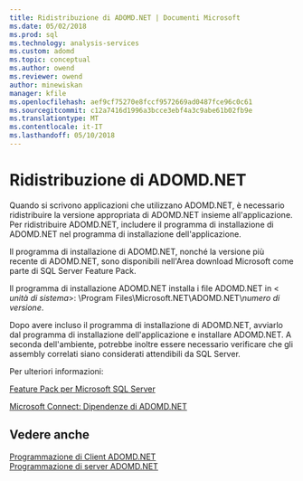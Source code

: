 ```yaml
---
title: Ridistribuzione di ADOMD.NET | Documenti Microsoft
ms.date: 05/02/2018
ms.prod: sql
ms.technology: analysis-services
ms.custom: adomd
ms.topic: conceptual
ms.author: owend
ms.reviewer: owend
author: minewiskan
manager: kfile
ms.openlocfilehash: aef9cf75270e8fccf9572669ad0487fce96c0c61
ms.sourcegitcommit: c12a7416d1996a3bcce3ebf4a3c9abe61b02fb9e
ms.translationtype: MT
ms.contentlocale: it-IT
ms.lasthandoff: 05/10/2018
---
```

# <a name="redistributing-adomdnet"></a>Ridistribuzione di ADOMD.NET
  Quando si scrivono applicazioni che utilizzano ADOMD.NET, è necessario ridistribuire la versione appropriata di ADOMD.NET insieme all'applicazione. Per ridistribuire ADOMD.NET, includere il programma di installazione di ADOMD.NET nel programma di installazione dell'applicazione.  
  
 Il programma di installazione di ADOMD.NET, nonché la versione più recente di ADOMD.NET, sono disponibili nell'Area download Microsoft come parte di SQL Server Feature Pack.  
  
 Il programma di installazione ADOMD.NET installa i file ADOMD.NET in \< *unità di sistema*>: \Program Files\Microsoft.NET\ADOMD.NET\\*numero di versione*.  
  
 Dopo avere incluso il programma di installazione di ADOMD.NET, avviarlo dal programma di installazione dell'applicazione e installare ADOMD.NET. A seconda dell'ambiente, potrebbe inoltre essere necessario verificare che gli assembly correlati siano considerati attendibili da SQL Server.  
  
 Per ulteriori informazioni:  
  
 [Feature Pack per Microsoft SQL Server](http://go.microsoft.com/fwlink/?LinkId=389949)  
  
 [Microsoft Connect: Dipendenze di ADOMD.NET](http://go.microsoft.com/fwlink/?LinkId=389950)  
  
## <a name="see-also"></a>Vedere anche  
 [Programmazione di Client ADOMD.NET](../../../analysis-services/multidimensional-models-adomd-net-client/adomd-net-client-programming.md)   
 [Programmazione di server ADOMD.NET](../../../analysis-services/multidimensional-models-adomd-net-server/adomd-net-server-programming.md)  
  
  
